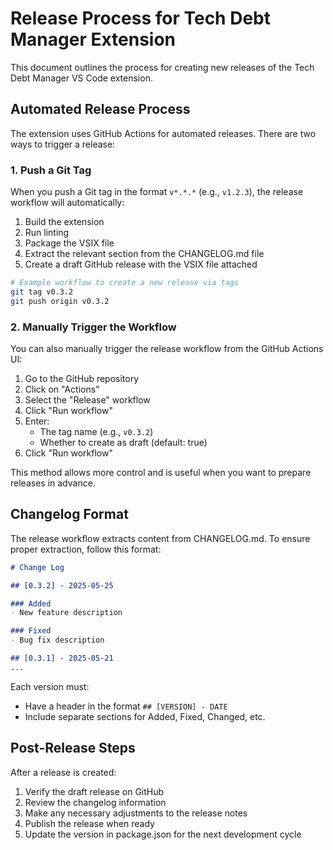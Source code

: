 # Release Process for Tech Debt Manager Extension

This document outlines the process for creating new releases of the Tech Debt Manager VS Code extension.

## Automated Release Process

The extension uses GitHub Actions for automated releases. There are two ways to trigger a release:

### 1. Push a Git Tag

When you push a Git tag in the format `v*.*.*` (e.g., `v1.2.3`), the release workflow will automatically:

1. Build the extension
2. Run linting
3. Package the VSIX file
4. Extract the relevant section from the CHANGELOG.md file
5. Create a draft GitHub release with the VSIX file attached

```bash
# Example workflow to create a new release via tags
git tag v0.3.2
git push origin v0.3.2
```

### 2. Manually Trigger the Workflow

You can also manually trigger the release workflow from the GitHub Actions UI:

1. Go to the GitHub repository
2. Click on "Actions"
3. Select the "Release" workflow
4. Click "Run workflow"
5. Enter:
   - The tag name (e.g., `v0.3.2`)
   - Whether to create as draft (default: true)
6. Click "Run workflow"

This method allows more control and is useful when you want to prepare releases in advance.

## Changelog Format

The release workflow extracts content from CHANGELOG.md. To ensure proper extraction, follow this format:

```markdown
# Change Log

## [0.3.2] - 2025-05-25

### Added
- New feature description

### Fixed
- Bug fix description

## [0.3.1] - 2025-05-21
...
```

Each version must:
- Have a header in the format `## [VERSION] - DATE`
- Include separate sections for Added, Fixed, Changed, etc.

## Post-Release Steps

After a release is created:

1. Verify the draft release on GitHub
2. Review the changelog information
3. Make any necessary adjustments to the release notes
4. Publish the release when ready
5. Update the version in package.json for the next development cycle
